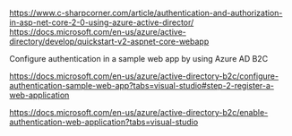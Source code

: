 https://www.c-sharpcorner.com/article/authentication-and-authorization-in-asp-net-core-2-0-using-azure-active-director/
https://docs.microsoft.com/en-us/azure/active-directory/develop/quickstart-v2-aspnet-core-webapp

Configure authentication in a sample web app by using Azure AD B2C

https://docs.microsoft.com/en-us/azure/active-directory-b2c/configure-authentication-sample-web-app?tabs=visual-studio#step-2-register-a-web-application

https://docs.microsoft.com/en-us/azure/active-directory-b2c/enable-authentication-web-application?tabs=visual-studio